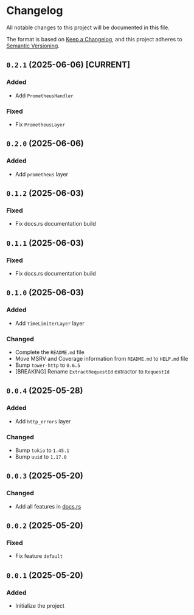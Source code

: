 # Changelog

All notable changes to this project will be documented in this file.

The format is based on [Keep a Changelog](https://keepachangelog.com/en/1.0.0/),
and this project adheres to [Semantic Versioning](https://semver.org/spec/v2.0.0.html).

<!--
## [Unreleased]

## `x.y.z` (YYYY-MM-DD) [CURRENT | YANKED]

### Added (for new features)
### Changed (for changes in existing functionality)
### Deprecated (for soon-to-be removed features)
### Removed (for now removed features)
### Fixed (for any bug fixes)
### Security
-->

## `0.2.1` (2025-06-06) [CURRENT]

### Added

- Add `PrometheusHandler`

### Fixed

- Fix `PrometheusLayer`

## `0.2.0` (2025-06-06)

### Added

- Add `prometheus` layer

## `0.1.2` (2025-06-03)

### Fixed

- Fix docs.rs documentation build

## `0.1.1` (2025-06-03)

### Fixed

- Fix docs.rs documentation build

## `0.1.0` (2025-06-03)

### Added

- Add `TimeLimiterLayer` layer

### Changed

- Complete the `README.md` file
- Move MSRV and Coverage information from `README.md` to `HELP.md` file
- Bump `tower-http` to `0.6.5`
- [BREAKING] Rename `ExtractRequestId` extractor to `RequestId`

## `0.0.4` (2025-05-28)

### Added

- Add `http_errors` layer

### Changed

- Bump `tokio` to `1.45.1`
- Bump `uuid` to `1.17.0`

## `0.0.3` (2025-05-20)

### Changed

- Add all features in [docs.rs](https://docs.rs)

## `0.0.2` (2025-05-20)

### Fixed

- Fix feature `default`

## `0.0.1` (2025-05-20)

### Added

- Initialize the project
